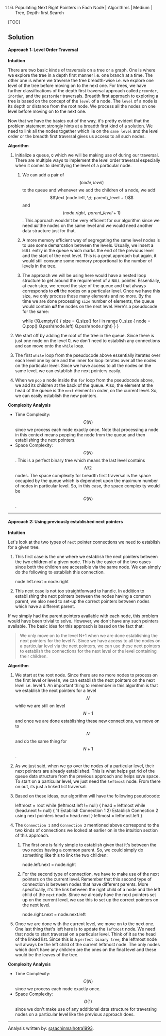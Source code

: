 116. Populating Next Right Pointers in Each Node | Algorithms | Medium | Tree, Depth-first Search

[TOC]

## Solution

#### Approach 1: Level Order Traversal

**Intuition**

There are two basic kinds of traversals on a tree or a graph. One is where we explore the tree in a depth first manner i.e. one branch at a time. The other one is where we traverse the tree breadth-wise i.e. we explore one level of the tree before moving on to the next one. For trees, we have further classifications of the depth first traversal approach called `preorder`, `inorder`, and the `postorder` traversals. Breadth first approach to exploring a tree is based on the concept of the `level` of a node. The `level` of a node is its depth or distance from the root node. We process all the nodes on one level before moving on to the next one. 





Now that we have the basics out of the way, it's pretty evident that the problem statement strongly hints at a breadth first kind of a solution. We need to link all the nodes together which lie on the `same level` and the level order or the breadth first traversal gives us access to all such nodes.

**Algorithm**

1. Initialize a queue, `Q` which we will be making use of during our traversal. There are multiple ways to implement the level order traversal especially when it comes to identifying the level of a particular node. 
    1. We can add a pair of $$(node, level)$$ to the queue and whenever we add the children of a node, we add $$\text (node.left, \;\; parent\_level + 1)$$ and $$(node.right,\;\; parent\_level + 1)$$. This approach wouldn't be very efficient for our algorithm since we need *all* the nodes on the same level and we would need another data structure just for that.
    
        
        
        
    
    2. A more memory efficient way of segregating the same level nodes is to use some demarcation between the levels. Usually, we insert a `NULL` entry in the queue which marks the end of the previous level and the start of the next level. This is a great approach but again, it would still consume some memory proportional to the number of levels in the tree. 

        
        
        

    3. The approach we will be using here would have a nested loop structure to get around the requirement of a `NULL` pointer. Essentially, at each step, we record the size of the queue and that always corresponds to ***all*** the nodes on a particular level. Once we have this size, we only process these many elements and no more. By the time we are done processing `size` number of elements, the queue would contain ***all*** the nodes on the next level. Here's a pseudocode for the same:
        
        while (!Q.empty())
        {
            size = Q.size()
            for i in range 0..size
            {
                node = Q.pop()
                Q.push(node.left)
                Q.push(node.right)
            }
        }
        
        
2. We start off by adding the root of the tree in the queue. Since there is just one node on the level 0, we don't need to establish any connections and can move onto the `while` loop.

    
    
    

3. The first `while` loop from the pseudocode above essentially iterates over each level one by one and the inner for loop iterates over all the nodes on the particular level. Since we have access to all the nodes on the same level, we can establish the next pointers easily. 
4. When we `pop` a node inside the `for` loop from the pseudocode above, we add its children at the back of the queue. Also, the element at the head of the queue is the `next` element in order, on the current level. So, we can easily establish the new pointers.

    
    
    



**Complexity Analysis**

* Time Complexity: $$O(N)$$ since we process each node exactly once. Note that processing a node in this context means popping the node from the queue and then establishing the next pointers. 
* Space Complexity: $$O(N)$$. This is a perfect binary tree which means the last level contains $$N/2$$ nodes. The space complexity for breadth first traversal is the space occupied by the queue which is dependent upon the maximum number of nodes in particular level. So, in this case, the space complexity would be $$O(N)$$.



---
#### Approach 2: Using previously established next pointers

**Intuition**

Let's look at the two types of `next` pointer connections we need to establish for a given tree.

1. This first case is the one where we establish the next pointers between the two children of a given node. This is the easier of the two cases since both the children are accessible via the same node. We can simply do the following to establish this connection.
    
    node.left.next = node.right
    
    
    
    
    
2.  This next case is not too straightforward to handle. In addition to establishing the next pointers between the nodes having a common parent, we also need to set-up the correct pointers between nodes which have a different parent. 

    
    
    
   
If we simply had the parent pointers available with each node, this problem would have been trivial to solve. However, we don't have any such pointers available. The basic idea for this approach is based on the fact that:

> We only move on to the level N+1 when we are done establishing the next pointers for the level N. Since we have access to all the nodes on a particular level via the next pointers, we can use these next pointers to establish the connections for the next level or the level containing their children.

**Algorithm**

1. We start at the root node. Since there are no more nodes to process on the first level or level `0`, we can establish the next pointers on the next level i.e. level 1. An important thing to remember in this algorithm is that we establish the next pointers for a level $$N$$ while we are still on level $$N-1$$ and once we are done establishing these new connections, we move on to $$N$$ and do the same thing for $$N+1$$.
2. As we just said, when we go over the nodes of a particular level, their next pointers are already established. This is what helps get rid of the queue data structure from the previous approach and helps save space. To start on a particular level, we just need the `leftmost` node. From there on out, its just a linked list traversal.   
3. Based on these ideas, our algorithm will have the following pseudocode:

    
    leftmost = root
    while (leftmost.left != null)
    {
        head = leftmost
        while (head.next != null)
        {
            1) Establish Connection 1
            2) Establish Connection 2 using next pointers
            head = head.next
        }
        leftmost = leftmost.left
    }
    
    
    
    

4. The `Connection 1` and `Connection 2` mentioned above correspond to the two kinds of connections we looked at earlier on in the intuition section of this approach. 
    1. The first one is fairly simple to establish given that it's between the two nodes having a common parent. So, we could simply do something like this to link the two children:
    
        
        node.left.next = node.right
        
        
        
        
        
        
    2.  For the second type of connection, we have to make use of the next pointers on the current level. Remember that this second type of connection is between nodes that have different parents. More specifically, it's the link between the right child of a node and the left child of the `next` node. Since we already have the next pointers set up on the current level, we use this to set up the correct pointers on the next level.
    
        
        node.right.next = node.next.left
           
        
        
        
        
        
5. Once we are done with the current level, we move on to the next one. One last thing that's left here is to update the `leftmost` node. We need that node to start traversal on a particular level. Think of it as the head of the linked list. Since this is a `perfect binary tree`, the leftmost node will always be the left child of the current leftmost node. The only nodes which don't have any children are the ones on the final level and these would be the leaves of the tree. 

    
    
    

   

**Complexity Analysis**

* Time Complexity: $$O(N)$$ since we process each node exactly once.
* Space Complexity: $$O(1)$$ since we don't make use of any additional data structure for traversing nodes on a particular level like the previous approach does. 


---
Analysis written by: [@sachinmalhotra1993](https://leetcode.com/sachinmalhotra1993/).
